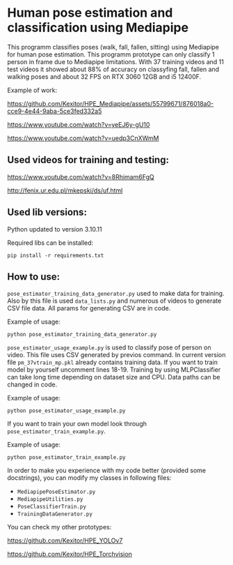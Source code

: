 # Human pose estimation and classification using Mediapipe

This programm classifies poses (walk, fall, fallen, sitting) using Mediapipe for human pose estimation. This programm prototype can only classify 1 person in frame due to Mediapipe limitations. With 37 training videos and 11 test videos it showed about 88% of accuracy on classyfing fall, fallen and walking poses and about 32 FPS on RTX 3060 12GB and i5 12400F.

Example of work: 

https://github.com/Kexitor/HPE_Mediapipe/assets/55799671/876018a0-cce9-4e44-9aba-5ce3fed332a5

https://www.youtube.com/watch?v=yeEJ6y-gU10

https://www.youtube.com/watch?v=uedp3CnXWmM

## Used videos for training and testing:

https://www.youtube.com/watch?v=8Rhimam6FgQ

http://fenix.ur.edu.pl/mkepski/ds/uf.html

## Used lib versions:

Python updated to version 3.10.11

Required libs can be installed:

```
pip install -r requirements.txt
```

<!--Python==3.7.8

matplotlib==3.5.3

mediapipe-0.9.0.1

numpy==1.21.6

opencv-python==4.7.0.72

pandas==1.3.5

scikit-learn==1.0.2

scipy==1.7.3-->


## How to use:

`pose_estimator_training_data_generator.py` used to make data for training. Also by this file is used `data_lists.py` and numerous of videos to generate CSV file data. All params for generating CSV are in code.


Example of usage:
```
python pose_estimator_training_data_generator.py
```

`pose_estimator_usage_example.py` is used to classify pose of person on video. This file uses CSV generated by previos command. In current version file `pm_37vtrain_mp.pkl` already contains training data. If you want to train model by yourself uncomment lines 18-19. Training by using MLPClassifier can take long time depending on dataset size and CPU. Data paths can be changed in code.

Example of usage:
```
python pose_estimator_usage_example.py
```

If you want to train your own model look through `pose_estimator_train_example.py`.

Example of usage:
```
python pose_estimator_train_example.py
```

In order to make you experience with my code better (provided some docstrings), you can modify my classes in following files:

* `MediapipePoseEstimator.py`
* `MediapipeUtilities.py`
* `PoseClassifierTrain.py`
* `TrainingDataGenerator.py`

You can check my other prototypes: 

https://github.com/Kexitor/HPE_YOLOv7

https://github.com/Kexitor/HPE_Torchvision


